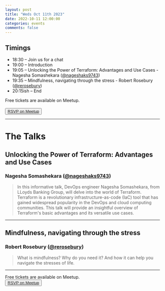 ```yaml
---
layout: post
title: "Weds Oct 11th 2023"
date: 2022-10-11 12:00:00
categories: events
comments: false
---
```


## Timings

* 18:30 – Join us for a chat
* 19:00 – Introduction
* 19:05 – Unlocking the Power of Terraform: Advantages and Use Cases - Nagesha Somashekara ([@nageshaks9743](https://twitter.com/nageshaks9743))
* 19:35 – Mindfulness, navigating through the stress - Robert Rosebury ([@rerosebury](https://twitter.com/rerosebury))
* 20:15ish – End

Free tickets are available on Meetup.  
<br><button>[RSVP on Meetup](https://www.meetup.com/leedsphp/events/296260758/)</button>

<hr/>

# The Talks

##  Unlocking the Power of Terraform: Advantages and Use Cases

### Nagesha Somashekara ([@nageshaks9743](https://twitter.com/nageshaks9743))

> In this informative talk, DevOps engineer Nagesha Somashekara, from LLoyds Banking Group, will delve into the world of Terraform. Terraform is a revolutionary infrastructure-as-code (IaC) tool that has gained widespread popularity in the DevOps and cloud computing communities. This talk will provide an insightful overview of Terraform's basic advantages and its versatile use cases.
<hr/>

## Mindfulness, navigating through the stress

### Robert Rosebury ([@rerosebury](https://twitter.com/rerosebury))

> What is mindfulness? Why do you need it? And how it can help you navigate the stresses of life.
<hr/>

Free tickets are available on Meetup.
<br><button>[RSVP on Meetup](https://www.meetup.com/leedsphp/events/296260758/)</button>
